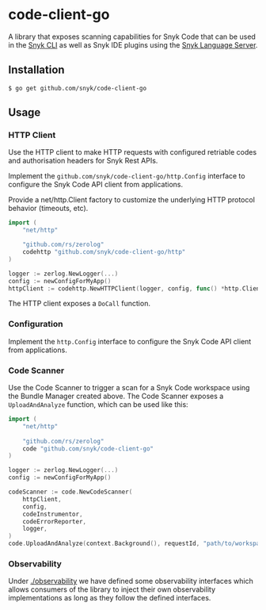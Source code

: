 
# code-client-go

A library that exposes scanning capabilities for Snyk Code that can be used in the [Snyk CLI](https://github.com/snyk/cli) as well as Snyk IDE plugins using the [Snyk Language Server](https://github.com/snyk/snyk-ls).

## Installation

```shell script
$ go get github.com/snyk/code-client-go
```

## Usage

### HTTP Client

Use the HTTP client to make HTTP requests with configured retriable codes and authorisation headers for Snyk Rest APIs.

Implement the `github.com/snyk/code-client-go/http.Config` interface to configure the Snyk Code API client from applications.

Provide a net/http.Client factory to customize the underlying HTTP protocol behavior (timeouts, etc).

```go
import (
    "net/http"

    "github.com/rs/zerolog"
    codehttp "github.com/snyk/code-client-go/http"
)

logger := zerlog.NewLogger(...)
config := newConfigForMyApp()
httpClient := codehttp.NewHTTPClient(logger, config, func() *http.Client { return http.DefaultClient }, codeInstrumentor, codeErrorReporter)
```

The HTTP client exposes a `DoCall` function.

### Configuration

Implement the `http.Config` interface to configure the Snyk Code API client from applications.

### Code Scanner

Use the Code Scanner to trigger a scan for a Snyk Code workspace using the Bundle Manager created above.
The Code Scanner exposes a `UploadAndAnalyze` function, which can be used like this:

```go
import (
    "net/http"
    
    "github.com/rs/zerolog"
    code "github.com/snyk/code-client-go"
)

logger := zerlog.NewLogger(...)
config := newConfigForMyApp()

codeScanner := code.NewCodeScanner(
    httpClient,
	config,
    codeInstrumentor, 
	codeErrorReporter,
    logger,
)
code.UploadAndAnalyze(context.Background(), requestId, "path/to/workspace", channelForWalkingFiles, changedFiles)
```


### Observability

Under [./observability](./observability) we have defined some observability interfaces which allows consumers of the library to inject their own observability implementations as long as they follow the defined interfaces.
